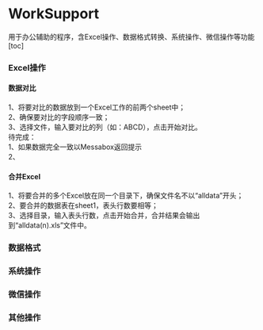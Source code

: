 # WorkSupport
用于办公辅助的程序，含Excel操作、数据格式转换、系统操作、微信操作等功能
[toc]
### Excel操作
#### 数据对比
1、将要对比的数据放到一个Excel工作的前两个sheet中；  
2、确保要对比的字段顺序一致；  
3、选择文件，输入要对比的列（如：ABCD），点击开始对比。  
待完成：  
1、如果数据完全一致以Messabox返回提示  
2、

#### 合并Excel
1、将要合并的多个Excel放在同一个目录下，确保文件名不以“alldata”开头；  
2、要合并的数据表在sheet1，表头行数要相等；  
3、选择目录，输入表头行数，点击开始合并，合并结果会输出到“alldata(n).xls”文件中。  

### 数据格式

### 系统操作

### 微信操作
### 其他操作
